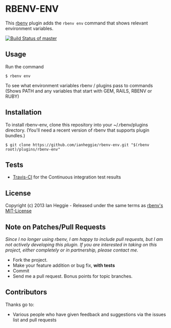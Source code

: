 RBENV-ENV
=========

This [rbenv](http://rbenv.org/) plugin adds the `rbenv env` command that shows relevant environment variables.

[![Build Status of master](https://api.travis-ci.org/ianheggie/rbenv-env.svg?branch=master)](https://travis-ci.org/ianheggie/rbenv-env)

## Usage

Run the command

    $ rbenv env

To see what environment variables rbenv / plugins pass to commands (Shows PATH and any variables that start with GEM, RAILS, RBENV or RUBY)

## Installation

To install rbenv-env, clone this repository into your ~/.rbenv/plugins directory. (You'll need a recent version of rbenv that supports plugin bundles.)

    $ git clone https://github.com/ianheggie/rbenv-env.git "$(rbenv root)/plugins/rbenv-env"

## Tests

* [Travis-CI](https://travis-ci.org/ianheggie/rbenv-env) for the Continuous integration test results

## License

Copyright (c) 2013 Ian Heggie - Released under the same terms as [rbenv's MIT-License](https://github.com/sstephenson/rbenv#license)

## Note on Patches/Pull Requests

*Since I no longer using rbenv, I am happy to include pull requests, but I am not actively developing this plugin. If you are interested in taking on this project, either completely or in partnership, please contact me.*

* Fork the project.
* Make your feature addition or bug fix, **with tests**
* Commit
* Send me a pull request. Bonus points for topic branches.

## Contributors

Thanks go to:

* Various people who have given feedback and suggestions via the issues list and pull requests

